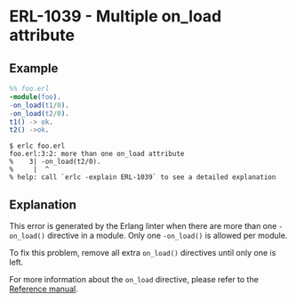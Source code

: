 # ERL-1039 - Multiple on_load attribute

## Example

```erlang
%% foo.erl
-module(foo).
-on_load(t1/0).
-on_load(t2/0).
t1() -> ok.
t2() ->ok.
```

```
$ erlc foo.erl
foo.erl:3:2: more than one on_load attribute
%    3| -on_load(t2/0).
%     |  ^
% help: call `erlc -explain ERL-1039` to see a detailed explanation
```

## Explanation

This error is generated by the Erlang linter when there are more than one
`-on_load()` directive in a module. Only one `-on_load()` is allowed per
module.

To fix this problem, remove all extra `on_load()`  directives until only one
is left.

For more information about the `on_load` directive, please refer to the 
[Reference manual](`e:system:code_loading#on_load`).
